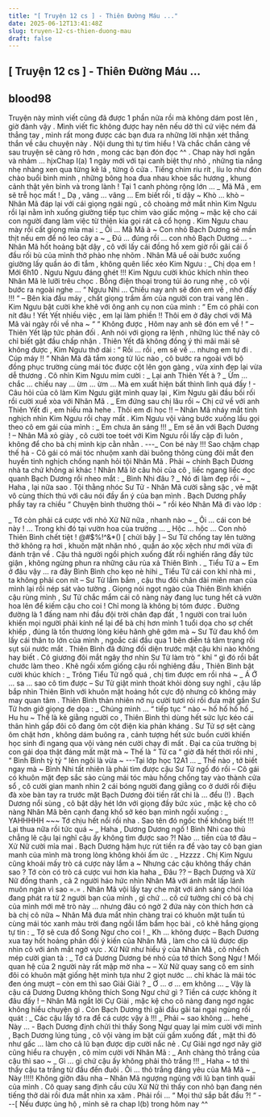 ```yaml
---
title: "[ Truyện 12 cs ] - Thiên Đường Máu ..."
date: 2025-06-12T13:41:48Z
slug: truyen-12-cs-thien-duong-mau
draft: false
---
```


## [ Truyện 12 cs ] - Thiên Đường Máu ...

## blood98

Truyện này mình viết cũng đã được 1 phần nửa rồi mà không dám post lên , giờ đành vậy . Mình viết fic không được hay nên nếu dở thì cứ việc ném đá thẳng tay , mình rất mong được các bạn đưa ra những lời nhận xét thẳng thắn về câu chuyện này . Nội dung thì tự tìm hiểu ! Và chắc chắn càng về sau truyện sẽ càng rõ hơn , mong các bạn đón đọc ^^ . Chap này hơi ngắn và nhảm ... hjxChap I(a) 1 ngày mới với tại canh biệt thự nhỏ , những tia nắng nhẹ nhàng xen qua từng kẽ lá , từng ô cửa . Tiếng chim ríu rít , líu lo như đón chào buổi bình minh , những bông hoa đua nhau khoe sắc hương , khung cảnh thật yên bình và trong lành ! Tại 1 canh phòng rộng lớn … _ Mã Mã , em sẽ trễ học mất ! _ Dạ , vâng … vâng … Em biết rồi , tí dậy ~ Khò … khò – Nhân Mã đáp lại với cái giọng ngái ngủ , cô choàng mở mắt nhìn Kim Ngưu rồi lại nằm ình xuống giường tiếp tục chìm vào giấc mộng ~ mặc kệ cho cái con người đang làm việc từ thiện kia gọi rát cả cổ họng . Kim Ngưu chau mày rồi cất giọng mỉa mai : _ Ôi … Mã Mã à ~ Con nhỏ Bạch Dương sẽ mần thịt nếu em để nó leo cây a ~ _ Đú … đúng rồi … con nhỏ Bạch Dương … - Nhân Mã hốt hoảng bật dậy , cô với lấy cái đồng hồ xem giờ rồi gãi cái ổ đầu rối bù của mình thở phào nhẹ nhõm . Nhân Mã uể oải bước xuống giường lấy quần áo đi tắm , không quên liếc xéo Kim Ngưu : _ Chị dọa em ! Mới 6h10 . Ngưu Ngưu đáng ghét !!! Kim Ngưu cười khúc khích nhìn theo Nhân Mã lè lưỡi trêu chọc . Bỗng điện thoại trong túi áo rung nhẹ , cô vội bước ra ngoài nghe … “ Ngưu Nhi … Chiều nay anh sẽ đón em về , nhớ đấy !!! “ – Bên kia đầu máy , chất giọng trầm ấm của người con trai vang lên . Kim Ngưu bật cười khe khẽ với ông anh cụ non của mình : “ Em có phải con nít đâu ! Yết Yết nhiều việc , em lại làm phiền !! Thôi em ở đây chơi với Mã Mã vài ngày rồi về nha ~ “ “ Không được , Hôm nay anh sẽ đón em về ! “ – Thiên Yết lập tức phản đối . Anh nói với giọng ra lệnh , những lúc thế này cô chỉ biết gật đầu chấp nhận . Thiên Yết đã không đồng ý thì mãi mãi sẽ không được , Kim Ngưu thở dài : “ Rồi … rồi , em sẽ về … nhưng em tự đi . Cúp máy !! “ Nhân Mã đã tắm xong từ lúc nào , cô bước ra ngoài với bộ đồng phục trường cùng mái tóc được cột lên gọn gàng , vừa xinh đẹp lại vừa dễ thương . Cô nhìn Kim Ngưu mỉm cười : _ Lại anh Thiên Yết à ? _ Ừm … chắc … chiều nay … ừm ... ừm … Mà em xuất hiện bất thình lình quá đấy ! - Câu hỏi của cô làm Kim Ngưu giật mình quay lại , Kim Ngưu gãi đầu bối rối rồi cười xuề xòa với Nhân Mã . _ Em đứng sau chị lâu rồi ~ Chị cứ về với anh Thiên Yết đi , em hiểu mà hehe . Thôi em đi học !! – Nhân Mã nháy mắt tinh nghịch nhìn Kim Ngưu rồi chạy mất . Kim Ngưu vội vàng bước xuống lầu gọi theo cô em gái của mình : _ Em chưa ăn sáng !!! _ Em sẽ ăn với Bạch Dương ! – Nhân Mã xỏ giày , cô cười toe toét với Kim Ngưu rồi lấy cặp đi luôn , không để cho bà chị mình kịp cằn nhằn . ---_ Con bé này !!! Sao chậm chạp thế hả - Cô gái có mái tóc nhuộm xanh dài buông thõng cùng đôi mắt đen huyền tinh nghịch chống nạnh hỏi tội Nhân Mã . Phải ~ chính Bạch Dương nhà ta chứ không ai khác ! Nhân Mã lờ câu hỏi của cô , liếc ngang liếc dọc quanh Bạch Dương rồi nheo mắt : _ Bình Nhi đâu ? _ Nó đi làm đẹp rồi ~ _ Haha , lại nữa sao . Tội thằng nhóc Sư Tử - Nhân Mã cười sằng sặc , vẻ mặt vô cùng thích thú với câu nói đầy ẩn ý của bạn mình . Bạch Dương phẩy phẩy tay ra chiều “ Chuyện bình thường thôi ~ “ rồi kéo Nhân Mã đi vào lớp : 

_ Tớ còn phải cá cược với nhỏ Xử Nữ nữa , nhanh nào ~ _ Ôi … cái con bé này ! … Trong khi đó tại vườn hoa của trường … _ Hộc … hộc … Con nhỏ Thiên Bình chết tiệt ! @#$%!^&*() [ chửi bậy ] – Sư Tử chống tay lên tường thở không ra hơi , khuôn mặt nhăn nhó , quần áo xộc xệch như mới vừa đi đánh trận về . Cậu thả người ngồi phịch xuống đất rồi nghiến răng đầy tức giận , không ngừng phun ra những câu rủa xả Thiên Bình . _ Tiểu Tử a ~ Em ở đâu vậy … ra đây Bình Bình cho kẹo nè hihi _ Tiểu Tử cái con khỉ nhà mi , ta không phải con nít – Sư Tử lầm bầm , cậu thu đôi chân dài miên man của mình lại rồi nép sát vào tường . Giọng nói ngọt ngào của Thiên Bình khiến cậu rùng mình , Sư Tử chắc mẩm cái cô nàng này đang lục tung hết cả vườn hoa lên để kiếm cậu cho coi ! Chỉ mong là không bị tóm được . Đường đường là 1 đấng nam nhi đầu đội trời chân đạp đất , 1 người con trai luôn khiến mọi người phải kính nể lại để bà chị hơn mình 1 tuổi dọa cho sợ chết khiếp , đúng là tổn thương lòng kiêu hãnh ghê gớm mà ~ Sư Tử đau khổ ôm lấy cái thân to lớn của mình , ngoắc cái đầu qua 1 bên diễn tả tâm trạng rồi sụt sùi nước mắt . Thiên Bình đã đứng đối diện trước mặt cậu khi nào không hay biết . Cô giương đôi mắt ngây thơ nhìn Sư Tử làm trò “ khỉ “ gì đó rồi bắt chước làm theo . Khẽ ngồi xổm giống cậu rồi nghiêng đầu , Thiên Bình bật cười khúc khích : 
_ Trông Tiểu Tử ngố quá , chị tìm được em rồi nhá ~ _ Á Ớ … sa … sao cô tìm được – Sư Tử giật mình thoát khỏi dòng suy nghĩ , cậu lắp bắp nhìn Thiên Bình với khuôn mặt hoảng hốt cực độ nhưng cô không mảy may quan tâm . Thiên Bình thản nhiên nở nụ cười tươi rói rồi đưa mặt gần Sư Tử hơn giở giọng đe dọa : _ Chúng mình … “ tiếp tục “ nào ~ hố hố hố hố _ Hu hu ~ Thế là kẻ giằng người co , Thiên Bình thì dùng hết sức lực kéo cái thân hình gấp đôi cô đang ôm cột điện kia phản kháng . Sư Tử sợ sệt càng ôm chặt hơn , không dám buông ra , cảnh tượng hết sức buồn cười khiến học sinh đi ngang qua vội vàng nén cười chạy đi mất . Đại ca của trường bị con gái dọa thật đáng mất mặt mà ~ Thế là “ Tử ca “ giờ đã hết thời rồi nhỉ  , “ Bình Bình tỷ tỷ “ lên ngôi là vừa ~ ---Tại lớp học 12A1 … _ Thế nào , tớ biết ngay mà ~ Bình Nhi tất nhiên là phải tìm được cậu Sư Tử ngố đó rồi – Cô gái có khuôn mặt đẹp sắc sảo cùng mái tóc màu hồng chống tay vào thành cửa sổ , cô cười gian manh nhìn 2 cái bóng người đang giằng co ở dưới rồi điệu đà xòe bàn tay ra trước mặt Bạch Dương đòi tiền rất chi là … đểu (!) . Bạch Dương nổi sùng , cô bật dậy hét lớn với giọng đầy bức xúc , mặc kệ cho cô nàng Nhân Mã bên cạnh đang khổ sở kéo bạn mình ngồi xuống : _ YAHHHHH ~~~ Tớ chịu hết nổi rồi nha . Sao tên đó ngốc thế không biết !!! Lại thua nữa rồi tức quá ~ _ Haha , Dương Dương ngố ! Bình Nhi cao thủ chẳng lẽ cậu lại nghĩ cậu ấy không tìm được sao ?! Nào … tiền của tớ đâu – Xử Nữ cười mỉa mai . Bạch Dương hậm hực rút tiền ra để vào tay cô bạn gian manh của mình mà trong lòng không khỏi ấm ức . _ Hzzzz . Chị Kim Ngưu cũng khoái mấy trò cá cược này lắm a ~ Nhưng các cậu không thấy chán sao ? Tớ còn có trò cá cược vui hơn kìa haha _ Đâu ?? – Bạch Dương và Xử Nữ đồng thanh , cả 2 người háo hức nhìn Nhân Mã với ánh mắt lấp lánh muôn ngàn vì sao =.= . Nhân Mã vội lấy tay che mặt với ánh sáng chói lóa đang phát ra từ 2 người bạn của mình , gì chứ … cô cứ tưởng chỉ có bà chị của mình mới mê trò này … nhưng đâu có ngờ 2 đứa này còn thích hơn cả bà chị cô nữa ~ Nhân Mã đưa mắt nhìn chàng trai có khuôn mặt tuấn tú cùng mái tóc xanh màu trời đang ngồi lẩm bẩm học bài , cô khẽ hắng giọng tự tin : _ Tớ sẽ cưa đổ Song Ngư cho coi ! _ Kh … không được – Bạch Dương xua tay hốt hoảng phản đối ý kiến của Nhân Mã , làm cho cả lũ được dịp nhìn cô với ánh mắt ngờ vực . Xử Nữ như hiểu ý của Nhân Mã , cô nhếch mép cười gian tà : _ Tớ cá Dương Dương bé nhỏ của tớ thích Song Ngư ! Mối quan hệ của 2 người này rất mập mờ nha ~ – Xử Nữ quay sang cô em sinh đôi có khuôn mặt giống hệt mình tựa như 2 giọt nước … chỉ khác là mái tóc đen óng mượt – còn em thì sao Giải Giải ? _ Ơ … ơ … em không … _ Vậy là cậu cá Dương Dương không thích Song Ngư chứ gì ? Tiền cá cược không ít đâu đấy ! – Nhân Mã ngắt lời Cự Giải , mặc kệ cho cô nàng đang ngơ ngác không hiểu chuyện gì . Còn Bạch Dương thì gãi đầu gãi tai ngại ngùng rồi quát : _ Các cậu lấy tớ ra để cá cược vậy à !!! _ Phải ~ sao không … hehe _ Này … - Bạch Dương định chửi thì thấy Song Ngư quay lại mỉm cười với mình , Bạch Dương lúng túng , cô vội vàng im bặt cúi gầm xuống đất , mặt thì đỏ như gấc … làm cho cả lũ bạn được dịp cười nắc nẻ . Cự Giải ngơ ngơ nãy giờ cũng hiểu ra chuyện , cô mỉm cười với Nhân Mã : _ Anh chàng thỏ trắng của cậu thì sao ~ _ Gì … gì chứ cậu ấy không phải thỏ trắng !!! _ Haha ~ tớ thì thấy cậu ta trắng từ đầu đến đuôi . Ôi … thỏ trắng đáng yêu của Mã Mã ~ _ Này !!!!! Không giỡn đâu nha – Nhân Mã ngượng ngùng với lũ bạn tinh quái của mình . Cô quay sang định cầu cứu Xử Nữ thì thấy con nhỏ bạn đang nén tiếng thở dài rồi đưa mắt nhìn xa xăm . Phải rồi … “ Mọi thứ sắp bắt đầu ?! “  ---[ Nếu được ủng hộ , mình sẽ ra chap I(b) trong hôm nay ^^